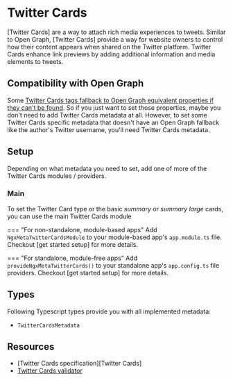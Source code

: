 # Twitter Cards

[Twitter Cards] are a way to attach rich media experiences to tweets. Similar to Open Graph, [Twitter Cards] provide a way for website owners to control how their content appears when shared on the Twitter platform. Twitter Cards enhance link previews by adding additional information and media elements to tweets.

## Compatibility with Open Graph

Some [Twitter Cards tags fallback to Open Graph equivalent properties if they can't be found](https://developer.twitter.com/en/docs/twitter-for-websites/cards/overview/markup). So if you just want to set those properties, maybe you don't need to add Twitter Cards metadata at all. However, to set some Twitter Cards specific metadata that doesn't have an Open Graph fallback like the author's Twitter username, you'll need Twitter Cards metadata.

## Setup

Depending on what metadata you need to set, add one of more of the Twitter Cards modules / providers.

### Main

To set the Twitter Card type or the basic _summary_ or _summary large_ cards, you can use the main Twitter Cards module

=== "For non-standalone, module-based apps"
Add `NgxMetaTwitterCardsModule` to your module-based app's `app.module.ts` file. Checkout [get started setup] for more details.

=== "For standalone, module-free apps"
Add `provideNgxMetaTwitterCards()` to your standalone app's `app.config.ts` file providers. Checkout [get started setup] for more details.

## Types

Following Typescript types provide you with all implemented metadata:

- `TwitterCardsMetadata`

## Resources

- [Twitter Cards specification][Twitter Cards]
- [Twitter Cards validator](https://cards-dev.twitter.com/validator)
